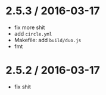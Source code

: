 
2.5.3 / 2016-03-17
==================

  * fix more shit
  * add `circle.yml`
  * Makefile: add `build/duo.js`
  * fmt

2.5.2 / 2016-03-17
==================

  * fix shit
